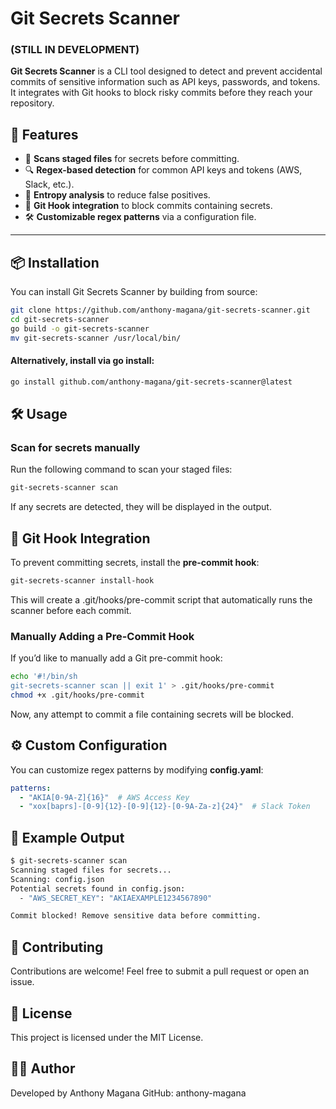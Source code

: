# Git Secrets Scanner
### (**STILL IN DEVELOPMENT**)
**Git Secrets Scanner** is a CLI tool designed to detect and prevent accidental commits of sensitive information such as API keys, passwords, and tokens. It integrates with Git hooks to block risky commits before they reach your repository.

## 🚀 Features
- 📜 **Scans staged files** for secrets before committing.
- 🔍 **Regex-based detection** for common API keys and tokens (AWS, Slack, etc.).
- 🧮 **Entropy analysis** to reduce false positives.
- 🛑 **Git Hook integration** to block commits containing secrets.
- 🛠 **Customizable regex patterns** via a configuration file.

---

## 📦 Installation
You can install Git Secrets Scanner by building from source:

```sh
git clone https://github.com/anthony-magana/git-secrets-scanner.git
cd git-secrets-scanner
go build -o git-secrets-scanner
mv git-secrets-scanner /usr/local/bin/
```

#### Alternatively, install **via go install**:

```sh
go install github.com/anthony-magana/git-secrets-scanner@latest
```

## 🛠 Usage

### Scan for secrets manually

Run the following command to scan your staged files:

```sh
git-secrets-scanner scan
```
If any secrets are detected, they will be displayed in the output.

## 🛑 Git Hook Integration
To prevent committing secrets, install the **pre-commit hook**:

```sh
git-secrets-scanner install-hook
```
This will create a .git/hooks/pre-commit script that automatically runs the scanner before each commit.

### Manually Adding a Pre-Commit Hook
If you’d like to manually add a Git pre-commit hook:

```sh
echo '#!/bin/sh
git-secrets-scanner scan || exit 1' > .git/hooks/pre-commit
chmod +x .git/hooks/pre-commit
```
Now, any attempt to commit a file containing secrets will be blocked.

## ⚙️ Custom Configuration
You can customize regex patterns by modifying **config.yaml**:

```yaml
patterns:
  - "AKIA[0-9A-Z]{16}"  # AWS Access Key
  - "xox[baprs]-[0-9]{12}-[0-9]{12}-[0-9A-Za-z]{24}"  # Slack Token
```

## 📖 Example Output

```sh
$ git-secrets-scanner scan
Scanning staged files for secrets...
Scanning: config.json
Potential secrets found in config.json:
  - "AWS_SECRET_KEY": "AKIAEXAMPLE1234567890"

Commit blocked! Remove sensitive data before committing.
```

## 🤝 Contributing
Contributions are welcome! Feel free to submit a pull request or open an issue.

## 📜 License
This project is licensed under the MIT License.

## 👨‍💻 Author
Developed by Anthony Magana
GitHub: anthony-magana


